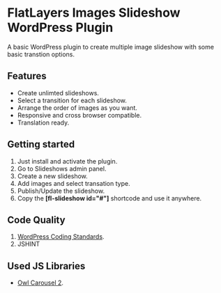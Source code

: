 # FlatLayers Images Slideshow WordPress Plugin
A basic WordPress plugin to create multiple image slideshow with some basic transtion options.

## Features
- Create unlimted slideshows.
- Select a transition for each slideshow.
- Arrange the order of images as you want.
- Responsive and cross browser compatible.
- Translation ready.

## Getting started
1. Just install and activate the plugin.
2. Go to Slideshows admin panel.
3. Create a new slideshow.
4. Add images and select transation type.
5. Publish/Update the slideshow.
6. Copy the **[fl-slideshow id="#"]** shortcode and use it anywhere.

## Code Quality
1. [WordPress Coding Standards](https://github.com/WordPress/WordPress-Coding-Standards).
2. JSHINT

## Used JS Libraries
- [Owl Carousel 2](https://owlcarousel2.github.io/OwlCarousel2/).
